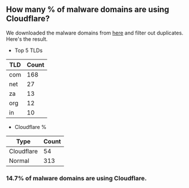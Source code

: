## How many % of malware domains are using Cloudflare?


We downloaded the malware domains from [here](https://urlhaus.abuse.ch) and filter out duplicates.
Here's the result.


[//]: # (start replacement)


- Top 5 TLDs

| TLD | Count |
| --- | --- |
| com | 168 |
| net | 27 |
| za | 13 |
| org | 12 |
| in | 10 |


- Cloudflare %

| Type | Count |
| --- | --- |
| Cloudflare | 54 |
| Normal | 313 |


### 14.7% of malware domains are using Cloudflare.